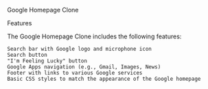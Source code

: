 Google Homepage Clone

Features

The Google Homepage Clone includes the following features:

    Search bar with Google logo and microphone icon
    Search button
    "I'm Feeling Lucky" button
    Google Apps navigation (e.g., Gmail, Images, News)
    Footer with links to various Google services
    Basic CSS styles to match the appearance of the Google homepage
